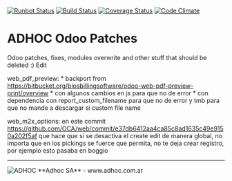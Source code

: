 [![Runbot Status](http://runbot.adhoc.com.ar/runbot/badge/flat/37/11.0.svg)](http://runbot.adhoc.com.ar/runbot/repo/github-com-ingadhoc-patches-37)
[![Build Status](https://travis-ci.org/ingadhoc/patches.svg?branch=11.0)](https://travis-ci.org/ingadhoc/patches)
[![Coverage Status](https://coveralls.io/repos/ingadhoc/patches/badge.png?branch=11.0)](https://coveralls.io/r/ingadhoc/patches?branch=11.0)
[![Code Climate](https://codeclimate.com/github/ingadhoc/patches/badges/gpa.svg)](https://codeclimate.com/github/ingadhoc/patches)

# ADHOC Odoo Patches

Odoo patches, fixes, modules overwrite and other stuff that should be deleted :) Edit

web_pdf_preview:
    * backport from https://bitbucket.org/biosbillingsoftware/odoo-web-pdf-preview-print/overview
    * con algunos cambios en js para que no de error
    * con dependencia con report_custom_filename para que no de error y tmb para que no mande a descargar si custom file name

web_m2x_options:
    en este commit https://github.com/OCA/web/commit/e37db6412aa4ca85c8ad1635c49e9150a202f5af que hace que si se desactiva el create edit de manera global, no importa que en los pickings se fuerce que permita, no te deja crear registro, por ejemplo esto pasaba en boggio

[//]: # (addons)
[//]: # (end addons)

----

<img alt="ADHOC" src="http://fotos.subefotos.com/83fed853c1e15a8023b86b2b22d6145bo.png" />
**Adhoc SA** - www.adhoc.com.ar
